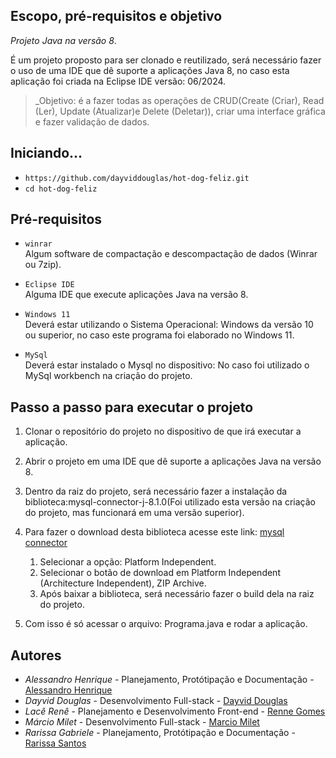 
## Escopo, pré-requisitos e objetivo

_Projeto Java na versão 8_.

É um projeto proposto para ser clonado e reutilizado, será necessário fazer o uso de uma IDE que dê suporte a aplicações Java 8, no caso esta aplicação foi criada na Eclipse IDE versão: 06/2024.

> _Objetivo: é a fazer todas as operações de CRUD(Create (Criar), Read (Ler), Update (Atualizar)e Delete (Deletar)), criar uma interface gráfica e fazer validação de dados.

## Iniciando...

- `https://github.com/dayviddouglas/hot-dog-feliz.git`
- `cd hot-dog-feliz`

## Pré-requisitos

- `winrar`<br>
Algum software de compactação e descompactação de dados (Winrar ou 7zip).

- `Eclipse IDE`<br>
  Alguma IDE que execute aplicações Java na versão 8.
  
- `Windows 11`<br>
  Deverá estar utilizando o Sistema Operacional: Windows da versão 10 ou superior, no caso este programa foi elaborado no Windows 11.

- `MySql`<br>
  Deverá estar instalado o Mysql no dispositivo: No caso foi utilizado o MySql workbench na criação do projeto.

## Passo a passo para executar o projeto
1. Clonar o repositório do projeto no dispositivo de que irá executar a aplicação.
2. Abrir o projeto em uma IDE que dê suporte a aplicações Java na versão 8.
3. Dentro da raiz do projeto, será necessário fazer a instalação da biblioteca:mysql-connector-j-8.1.0(Foi utilizado esta versão na criação do projeto, mas funcionará em uma versão superior).
4. Para fazer o download desta biblioteca acesse este link: [mysql connector](https://dev.mysql.com/downloads/connector/j/)

     1. Selecionar a opção: Platform Independent.
     2. Selecionar o botão de download em Platform Independent (Architecture Independent), ZIP Archive.
     3. Após baixar a biblioteca, será necessário fazer o build dela na raiz do projeto.
        
5.  Com isso é só acessar o arquivo: Programa.java e rodar a aplicação.

 ## Autores
* *Alessandro Henrique* - Planejamento, Protótipação e Documentação - [Alessandro Henrique](https://github.com/alessandrohpsf)
* *Dayvid Douglas* - Desenvolvimento Full-stack - [Dayvid Douglas](https://github.com/dayviddouglas)
* *Lacê Renê* - Planejamento e Desenvolvimento Front-end - [Renne Gomes](https://github.com/rennegomes)
* *Márcio Milet* - Desenvolvimento Full-stack - [Marcio Milet](https://github.com/marciomilet)
* *Rarissa Gabriele* - Planejamento, Protótipação e Documentação - [Rarissa Santos](https://github.com/rarissasantos29)

   

 
